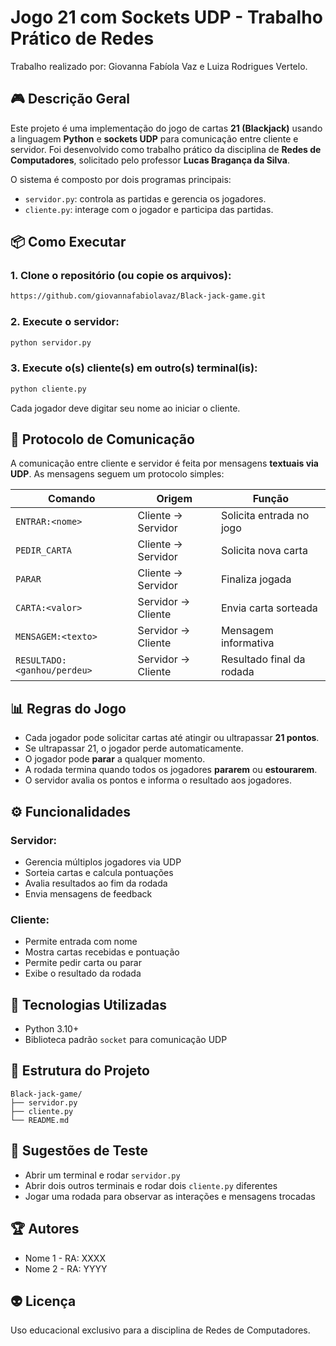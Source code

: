 # Jogo 21 com Sockets UDP - Trabalho Prático de Redes

Trabalho realizado por: Giovanna Fabíola Vaz e Luiza Rodrigues Vertelo.

## 🎮 Descrição Geral
Este projeto é uma implementação do jogo de cartas **21 (Blackjack)** usando a linguagem **Python** e **sockets UDP** para comunicação entre cliente e servidor. 
Foi desenvolvido como trabalho prático da disciplina de **Redes de Computadores**, solicitado pelo professor **Lucas Bragança da Silva**.

O sistema é composto por dois programas principais:
- `servidor.py`: controla as partidas e gerencia os jogadores.
- `cliente.py`: interage com o jogador e participa das partidas.

## 📦 Como Executar

### 1. Clone o repositório (ou copie os arquivos):
```bash
https://github.com/giovannafabiolavaz/Black-jack-game.git
```

### 2. Execute o servidor:
```bash
python servidor.py
```

### 3. Execute o(s) cliente(s) em outro(s) terminal(is):
```bash
python cliente.py
```

Cada jogador deve digitar seu nome ao iniciar o cliente.

## 💬 Protocolo de Comunicação
A comunicação entre cliente e servidor é feita por mensagens **textuais via UDP**. As mensagens seguem um protocolo simples:

| Comando | Origem | Função |
|--------|--------|--------|
| `ENTRAR:<nome>` | Cliente → Servidor | Solicita entrada no jogo |
| `PEDIR_CARTA` | Cliente → Servidor | Solicita nova carta |
| `PARAR` | Cliente → Servidor | Finaliza jogada |
| `CARTA:<valor>` | Servidor → Cliente | Envia carta sorteada |
| `MENSAGEM:<texto>` | Servidor → Cliente | Mensagem informativa |
| `RESULTADO:<ganhou/perdeu>` | Servidor → Cliente | Resultado final da rodada |

## 📊 Regras do Jogo
- Cada jogador pode solicitar cartas até atingir ou ultrapassar **21 pontos**.
- Se ultrapassar 21, o jogador perde automaticamente.
- O jogador pode **parar** a qualquer momento.
- A rodada termina quando todos os jogadores **pararem** ou **estourarem**.
- O servidor avalia os pontos e informa o resultado aos jogadores.

## ⚙️ Funcionalidades
### Servidor:
- Gerencia múltiplos jogadores via UDP
- Sorteia cartas e calcula pontuações
- Avalia resultados ao fim da rodada
- Envia mensagens de feedback

### Cliente:
- Permite entrada com nome
- Mostra cartas recebidas e pontuação
- Permite pedir carta ou parar
- Exibe o resultado da rodada

## 🔧 Tecnologias Utilizadas
- Python 3.10+
- Biblioteca padrão `socket` para comunicação UDP

## 🔖 Estrutura do Projeto
```
Black-jack-game/
├── servidor.py
├── cliente.py
└── README.md
```

## 🎯 Sugestões de Teste
- Abrir um terminal e rodar `servidor.py`
- Abrir dois outros terminais e rodar dois `cliente.py` diferentes
- Jogar uma rodada para observar as interações e mensagens trocadas

## 🏆 Autores
- Nome 1 - RA: XXXX
- Nome 2 - RA: YYYY

## 👽 Licença
Uso educacional exclusivo para a disciplina de Redes de Computadores.
